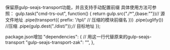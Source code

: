 保留原gulp-seajs-transport功能，并且支持手动配置前缀
具体使用方法可参照：
gulp.task("cmd-trs-out", function() {
    return gulp.src("./*",{base:""})// 源文件地址
        .pipe(transport({
            prefix: '/tpl/' // 压缩的模块前缀名
        })) 
        .pipe(uglify())    //压缩
        .pipe(gulp.dest("./dist/"));// 目标地址
});

package.json增加
    "dependencies": {
    // 用这一行代替原来的gulp-seajs-transport
    "gulp-seajs-transport-zak": "",
  },
